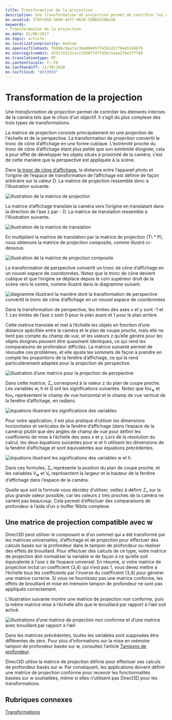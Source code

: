 ```yaml
---
title: Transformation de la projection
description: Une transformation de projection permet de contrôler les éléments internes de la caméra, notamment le choix d’un objectif. Il s’agit du plus complexe des trois types de transformations.
ms.assetid: 378F205D-3800-4477-9820-5EBE6528B14A
keywords:
- Transformation de la projection
ms.date: 02/08/2017
ms.topic: article
ms.localizationpriority: medium
ms.openlocfilehash: f0806c0aa7a130a080457f4361d17f64451846f9
ms.sourcegitcommit: d2517e522cacc5240f7dffd5bc1eaa278e3f7768
ms.translationtype: MT
ms.contentlocale: fr-FR
ms.lasthandoff: 11/30/2018
ms.locfileid: "8333933"
---
```

# <a name="projection-transform"></a>Transformation de la projection


Une *transformation de projection* permet de contrôler les éléments internes de la caméra tels que le choix d'un objectif. Il s’agit du plus complexe des trois types de transformations.

La matrice de projection consiste principalement en une projection de l'échelle et de la perspective. La transformation de projection convertit le tronc de cône d’affichage en une forme cubique. L’extrémité proche du tronc de cône d’affichage étant plus petite que son extrémité éloignée, cela a pour effet de développer les objets situés à proximité de la caméra; c’est de cette manière que la perspective est appliquée à la scène.

Dans [le tronc de cône d’affichage](viewports-and-clipping.md), la distance entre l’appareil photo et l’origine de l’espace de transformation de l’affichage est définie de façon arbitraire sur la valeur D. La matrice de projection ressemble donc à l’illustration suivante.

![illustration de la matrice de projection](images/projmat1.png)

La matrice d’affichage translate la caméra vers l’origine en translatant dans la direction de l’axe z par - D. La matrice de translation ressemble à l’illustration suivante.

![illustration de la matrice de translation](images/projmat2.png)

En multipliant la matrice de translation par la matrice de projection (T\ * P), nous obtenons la matrice de projection composite, comme illustré ci-dessous.

![illustration de la matrice de projection composite](images/projmat3.png)

La transformation de perspective convertit un tronc de cône d’affichage en un nouvel espace de coordonnées. Notez que le tronc de cône devient cubique et que l’origine se déplace depuis le coin supérieur droit de la scène vers le centre, comme illustré dans le diagramme suivant.

![diagramme illustrant la manière dont la transformation de perspective convertit le tronc de cône d’affichage en un nouvel espace de coordonnées](images/cuboid.png)

Dans la transformation de perspective, les limites des axes x et y sont -1 et 1. Les limites de l’axe z sont 0 pour le plan avant et 1 pour le plan arrière.

Cette matrice translate et met à l’échelle les objets en fonction d’une distance spécifiée entre la caméra et le plan de coupe proche, mais elle ne tient pas compte du champ de vue, et les valeurs z qu’elle génère pour les objets éloignés peuvent être quasiment identiques, ce qui rend les comparaisons de profondeur difficiles. La matrice suivante permet de résoudre ces problèmes, et elle ajuste les sommets de façon à prendre en compte les proportions de la fenêtre d’affichage, ce qui la rend particulièrement adaptée pour la projection de perspective.

![illustration d’une matrice pour la projection de perspective](images/prjmatx1.png)

Dans cette matrice, Zₙ correspond à la valeur z du plan de coupe proche. Les variables w, h et Q ont les significations suivantes. Notez que fov<sub>w</sub> et fovₖ représentent le champ de vue horizontal et le champ de vue vertical de la fenêtre d’affichage, en radians.

![équations illustrant les significations des variables](images/prjmatx2.png)

Pour votre application, il est plus pratique d’utiliser les dimensions horizontales et verticales de la fenêtre d’affichage (dans l’espace de la caméra) plutôt que des angles de champ de vue pour définir les coefficients de mise à l’échelle des axes x et y. Lors de la résolution du calcul, les deux équations suivantes pour w et h utilisent les dimensions de la fenêtre d’affichage et sont équivalentes aux équations précédentes.

![équations illustrant les significations des variables w et h](images/prjmatx3.png)

Dans ces formules, Zₙ représente la position du plan de coupe proche, et les variables V<sub>w</sub> et Vₕ représentent la largeur et la hauteur de la fenêtre d’affichage dans l’espace de la caméra.

Quelle que soit la formule vous décidez d’utiliser, veillez à définir Zₙ sur la plus grande valeur possible, car les valeurs z très proches de la caméra ne varient pas beaucoup. Cela permet d’effectuer des comparaisons de profondeur à l’aide d’un z-buffer 16bits complexe.

## <a name="span-idawfriendlyprojectionmatrixspanspan-idawfriendlyprojectionmatrixspanspan-idawfriendlyprojectionmatrixspana-w-friendly-projection-matrix"></a><span id="A_W_Friendly_Projection_Matrix"></span><span id="a_w_friendly_projection_matrix"></span><span id="A_W_FRIENDLY_PROJECTION_MATRIX"></span>Une matrice de projection compatible avec w


Direct3D peut utiliser le composant w d’un sommet qui a été transformé par les matrices universelles, d’affichage et de projection pour effectuer des calculs basés sur la profondeur dans le tampon de profondeur ou réaliser des effets de brouillard. Pour effectuer des calculs de ce type, votre matrice de projection doit normaliser la variable w de façon à ce qu’elle soit équivalente à l'axe z de l’espace universel. En résumé, si votre matrice de projection inclut un coefficient (3,4) qui n’est pas 1, vous devez mettre à l’échelle tous les coefficients par l’inverse du coefficient (3,4) pour générer une matrice correcte. Si vous ne fournissez pas une matrice conforme, les effets de brouillard et mise en mémoire tampon de profondeur ne sont pas appliqués correctement.

L’illustration suivante montre une matrice de projection non conforme, puis la même matrice mise à l’échelle afin que le brouillard par rapport à l’œil soit activé.

![illustrations d’une matrice de projection non conforme et d’une matrice avec brouillard par rapport à l’œil](images/eyerlmx.png)

Dans les matrices précédentes, toutes les variables sont supposées être différentes de zéro. Pour plus d’informations sur la mise en mémoire tampon de profondeur basée sur w, consultez l’article [Tampons de profondeur](depth-buffers.md).

Direct3D utilise la matrice de projection définie pour effectuer ses calculs de profondeur basés sur w. Par conséquent, les applications doivent définir une matrice de projection conforme pour recevoir les fonctionnalités basées sur w souhaitées, même si elles n’utilisent pas Direct3D pour les transformations.

## <a name="span-idrelated-topicsspanrelated-topics"></a><span id="related-topics"></span>Rubriques connexes


[Transformations](transforms.md)

 

 




